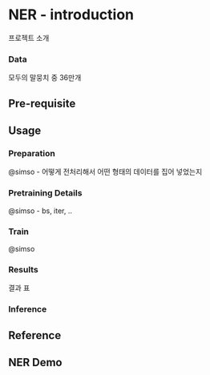 # NER - introduction
프로젝트 소개

### Data
모두의 말뭉치 중 36만개

## Pre-requisite


## Usage

### Preparation
@simso - 어떻게 전처리해서 어떤 형태의 데이터를 집어 넣었는지

### Pretraining Details
@simso - bs, iter, ..

### Train
@simso

### Results
결과 표

### Inference

## Reference

## NER Demo
